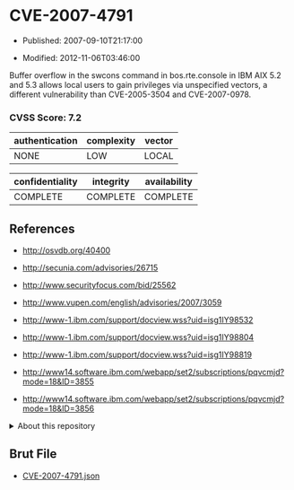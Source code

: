 # CVE-2007-4791

- Published: 2007-09-10T21:17:00

- Modified: 2012-11-06T03:46:00

Buffer overflow in the swcons command in bos.rte.console in IBM AIX 5.2 and 5.3 allows local users to gain privileges via unspecified vectors, a different vulnerability than CVE-2005-3504 and CVE-2007-0978.

### CVSS Score: **7.2**

| authentication | complexity | vector |
| --- | --- | --- |
| NONE | LOW | LOCAL |

| confidentiality | integrity | availability |
| --- | --- | --- |
| COMPLETE | COMPLETE | COMPLETE |

## References

* http://osvdb.org/40400

* http://secunia.com/advisories/26715

* http://www.securityfocus.com/bid/25562

* http://www.vupen.com/english/advisories/2007/3059

* http://www-1.ibm.com/support/docview.wss?uid=isg1IY98532

* http://www-1.ibm.com/support/docview.wss?uid=isg1IY98804

* http://www-1.ibm.com/support/docview.wss?uid=isg1IY98819

* http://www14.software.ibm.com/webapp/set2/subscriptions/pqvcmjd?mode=18&ID=3855

* http://www14.software.ibm.com/webapp/set2/subscriptions/pqvcmjd?mode=18&ID=3856

<details>
<summary>About this repository</summary> 

  This repository is part of the project [Live Hack CVE](https://github.com/Live-Hack-CVE). Main website can be found [www.live-hack.org](https://www.live-hack.org) 
  
  Made by [Sn0wAlice](https://github.com/Sn0wAlice) for the people that care about security and need to have a feed of the latest CVEs. Hope you enjoy it, don't forget to star the repo and follow me on [Twitter](https://twitter.com/Sn0wAlice) and [Github](https://github.com/Sn0wAlice). And that is my [personnal website](https://www.alice-snow.me/)

  - [Home Page](https://github.com/Live-Hack-CVE)
  - [Framework](https://github.com/Live-Hack-CVE/cve-framework)
  - [CVE database](https://github.com/Live-Hack-CVE/full_database)
  - [Changelog](https://github.com/Live-Hack-CVE/Changelog)
</details>

## Brut File

* [CVE-2007-4791.json](https://raw.githubusercontent.com/Live-Hack-CVE/full_database/main/cves/2007/CVE-2007-4791.json)

